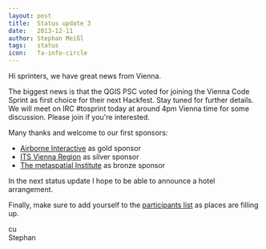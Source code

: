 ```yaml
---
layout: post
title:  Status update 3
date:   2013-12-11
author: Stephan Meißl
tags:   status
icon:   fa-info-circle
---
```


Hi sprinters, we have great news from Vienna.

The biggest news is that the QGIS PSC voted for joining the Vienna Code 
Sprint as first choice for their next Hackfest. Stay tuned for further 
details. We will meet on IRC #tosprint today at around 4pm Vienna time for 
some discussion. Please join if you're interested.

Many thanks and welcome to our first sponsors:

* [Airborne Interactive](http://airborne.aero/) as gold sponsor
* [ITS Vienna Region](http://www.anachb.at/mehr) as silver sponsor
* [The metaspatial Institute](http://www.metaspatial.net/en/institute) as
  bronze sponsor

In the next status update I hope to be able to announce a hotel arrangement.

Finally, make sure to add yourself to the [participants 
list](http://wiki.osgeo.org/wiki/Vienna_Code_Sprint_2014#Participants) as 
places are filling up.

cu  
Stephan
